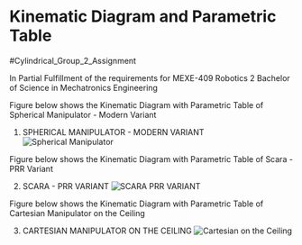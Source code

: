 # Kinematic Diagram and Parametric Table

#Cylindrical_Group_2_Assignment


In Partial Fulfillment of the requirements for MEXE-409 Robotics 2
Bachelor of Science in Mechatronics Engineering

Figure below shows the Kinematic Diagram with Parametric Table of Spherical Manipulator - Modern Variant

1. SPHERICAL MANIPULATOR - MODERN VARIANT
![Spherical Manipulator](https://github.com/patrickverroya/SCARA_G3_ASSIGNMENT_2024/assets/157602175/2162bac7-fd77-4b15-936e-d4fd8f6dbc4f)

Figure below shows the Kinematic Diagram with Parametric Table of Scara - PRR Variant

2. SCARA - PRR VARIANT
![SCARA PRR VARIANT](https://github.com/patrickverroya/SCARA_G3_ASSIGNMENT_2024/assets/157602175/6c8e0d2b-fa20-4c98-a8b8-776567ddd84e)

Figure below shows the Kinematic Diagram with Parametric Table of Cartesian Manipulator on the Ceiling

3. CARTESIAN MANIPULATOR ON THE CEILING 
![Cartesian on the Ceiling](https://github.com/patrickverroya/SCARA_G3_ASSIGNMENT_2024/assets/157602175/ee422dc6-ed03-446a-8d51-07407a863d12)
